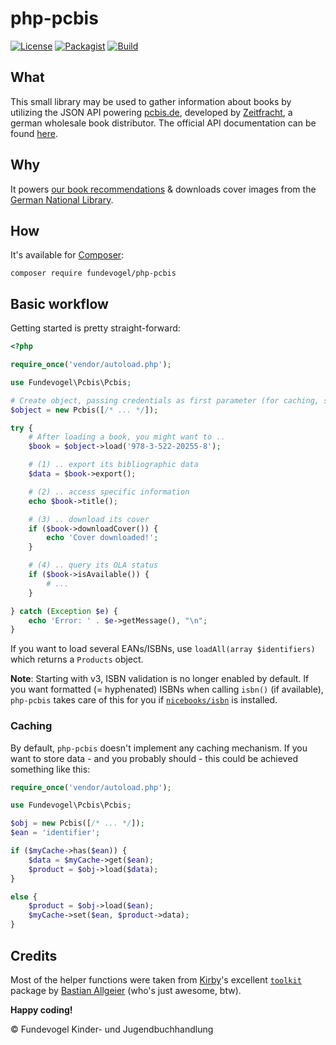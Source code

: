 # php-pcbis
[![License](https://badgen.net/badge/license/GPL/blue)](https://codeberg.org/fundevogel/php-pcbis/src/branch/main/LICENSE) [![Packagist](https://badgen.net/packagist/v/fundevogel/php-pcbis)](https://packagist.org/packages/fundevogel/php-pcbis) [![Build](https://ci.codeberg.org/api/badges/Fundevogel/php-pcbis/status.svg)](https://codeberg.org/fundevogel/php-pcbis/issues)


## What

This small library may be used to gather information about books by utilizing the JSON API powering [pcbis.de](https://pcbis.de), developed by [Zeitfracht](https://zeitfracht.de/en), a german wholesale book distributor. The official API documentation can be found [here](docs/Webservice_3.0.0.pdf).


## Why

It powers [our book recommendations](https://fundevogel.de/en/recommendations) & downloads cover images from the [German National Library](https://www.dnb.de/EN/Home/home_node.html).


## How

It's available for [Composer](https://getcomposer.org):

```text
composer require fundevogel/php-pcbis
```


## Basic workflow

Getting started is pretty straight-forward:

```php
<?php

require_once('vendor/autoload.php');

use Fundevogel\Pcbis\Pcbis;

# Create object, passing credentials as first parameter (for caching, see below)
$object = new Pcbis([/* ... */]);

try {
    # After loading a book, you might want to ..
    $book = $object->load('978-3-522-20255-8');

    # (1) .. export its bibliographic data
    $data = $book->export();

    # (2) .. access specific information
    echo $book->title();

    # (3) .. download its cover
    if ($book->downloadCover()) {
        echo 'Cover downloaded!';
    }

    # (4) .. query its OLA status
    if ($book->isAvailable()) {
        # ...
    }

} catch (Exception $e) {
    echo 'Error: ' . $e->getMessage(), "\n";
}
```

If you want to load several EANs/ISBNs, use `loadAll(array $identifiers)` which returns a `Products` object.

**Note**: Starting with v3, ISBN validation is no longer enabled by default. If you want formatted (= hyphenated) ISBNs when calling `isbn()` (if available), `php-pcbis` takes care of this for you if [`nicebooks/isbn`](https://github.com/nicebooks-com/isbn) is installed.


### Caching

By default, `php-pcbis` doesn't implement any caching mechanism. If you want to store data - and you probably should - this could be achieved something like this:

```php
require_once('vendor/autoload.php');

use Fundevogel\Pcbis\Pcbis;

$obj = new Pcbis([/* ... */]);
$ean = 'identifier';

if ($myCache->has($ean)) {
    $data = $myCache->get($ean);
    $product = $obj->load($data);
}

else {
    $product = $obj->load($ean);
    $myCache->set($ean, $product->data);
}
```


## Credits

Most of the helper functions were taken from [Kirby](https://getkirby.com)'s excellent [`toolkit`](https://github.com/getkirby-v2/toolkit) package by [Bastian Allgeier](https://github.com/bastianallgeier) (who's just awesome, btw).

**Happy coding!**

:copyright: Fundevogel Kinder- und Jugendbuchhandlung
